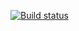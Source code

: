 [![Build status](https://ci.appveyor.com/api/projects/status/onf8v2825qxsg1et?svg=true)](https://ci.appveyor.com/project/anastasia-shmeleva/ahj-hw9-animation)